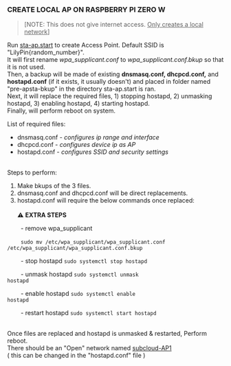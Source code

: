 ### CREATE LOCAL AP ON RASPBERRY PI ZERO W
>[NOTE: This does not give internet access.  <ins>Only creates a local network</ins>]

Run [sta-ap.start](https://github.com/TROUBLESOM0/LilyPin/blob/47238d7bfd912c3939e3449e3ea28df014eed21b/sta-ap/sta-ap.start) to create Access Point.  Default SSID is "LilyPin{random_number}".<br>
It will first rename *wpa_supplicant.conf* to *wpa_supplicant.conf.bkup* so that it is not used.<br>
Then, a backup will be made of existing **dnsmasq.conf, dhcpcd.conf,** and **hostapd.conf** (if it exists, it usually doesn't) and placed in folder named "pre-apsta-bkup" in the directory sta-ap.start is ran.<br>
Next, it will replace the required files, 1) stopping hostapd, 2) unmasking hostapd, 3) enabling hostapd, 4) starting hostapd.<br>
Finally, will perform reboot on system.

List of required files:
- dnsmasq.conf - *configures ip range and interface*
- dhcpcd.conf - *configures device ip as AP*
- hostapd.conf - *configures SSID and security settings*
<br>
Steps to perform:

1. Make bkups of the 3 files.
2. dnsmasq.conf and dhcpcd.conf will be direct replacements.
3. hostapd.conf will require the below commands once replaced:
<br></br>
:warning: **EXTRA STEPS**

&nbsp; &nbsp; &nbsp; &nbsp; - remove wpa_supplicant 

&nbsp; &nbsp; &nbsp; &nbsp; <code>sudo mv /etc/wpa_supplicant/wpa_supplicant.conf /etc/wpa_supplicant/wpa_supplicant.conf.bkup</code>

&nbsp; &nbsp; &nbsp; &nbsp; - stop hostapd <code>sudo systemctl stop hostapd</code>

&nbsp; &nbsp; &nbsp; &nbsp; - unmask hostapd <code>sudo systemctl unmask hostapd</code>

&nbsp; &nbsp; &nbsp; &nbsp; - enable hostapd <code>sudo systemctl enable hostapd</code>

&nbsp; &nbsp; &nbsp; &nbsp; - restart hostapd <code>sudo systemctl start hostapd</code>
<br>
<br>

Once files are replaced and hostapd is unmasked & restarted, Perform reboot.<br>
There should be an "Open" network named <ins> subcloud-AP1 </ins><br>
( this can be changed in the "hostapd.conf" file )
